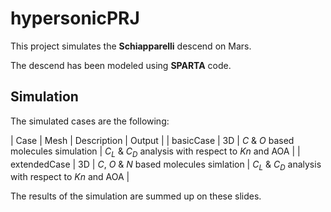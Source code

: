 # hypersonicPRJ

This project simulates the **Schiapparelli** descend on Mars. 

The descend has been modeled using **SPARTA** code. 

## Simulation

The simulated cases are the following:

| Case 		| Mesh 	| Description  					| Output 						   |
| basicCase     | 3D	| $C$ \& $O$ based molecules simulation 	| $C_{L}$ \& $C_{D}$ analysis with respect to $Kn$ and AOA |
| extendedCase	| 3D	| $C$, $O$ \& $N$ based molecules simlation 	| $C_{L}$ \& $C_{D}$ analysis with respect to $Kn$ and AOA |

The results of the simulation are summed up on these slides.

